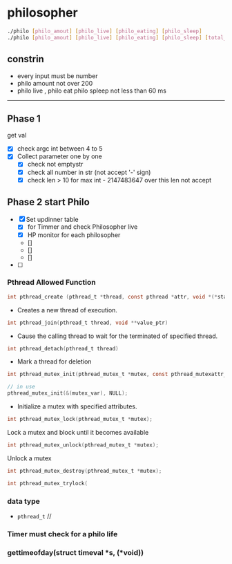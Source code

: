 # philosopher

``` bash
./philo [philo_amout] [philo_live] [philo_eating] [philo_sleep]
./philo [philo_amout] [philo_live] [philo_eating] [philo_sleep] [total_eat]


```

## constrin
- every input must be number
- philo amount not over 200
- philo live , philo eat philo spleep not less than 60 ms

---

## Phase 1 
get val
- [x] check argc int between 4 to 5
- [x] Collect parameter one by one
	- [x] check not emptystr
	- [x] check all number in str (not accept '-' sign)
	- [x] check len > 10 for max int - 2147483647 over this len not accept

## Phase 2 start Philo
- [x] Set updinner table   
	- [x] for Timmer and check Philosopher live
	- [x] HP monitor for each philosopher
	- []
	- []
	- []
- [ ] 


### Pthread Allowed Function
``` c
int	pthread_create (pthread_t *thread, const pthread *attr, void *(*start_rountine)(void *), void *arg) 
```
- Creates a new thread of execution.

```c
int	pthread_join(pthread_t thread, void	**value_ptr)
```
- Cause the calling thread to wait for the terminated of specified thread.

```c
int	pthread_detach(pthread_t thread)
```
- Mark a thread for deletion   

```c
int	pthread_mutex_init(pthread_mutex_t *mutex, const pthread_mutexattr_t *attr)

// in use
pthread_mutex_init(&(mutex_var), NULL);
```
- Initialize a mutex with specified attributes.

```c
int	pthread_mutex_lock(pthread_mutex_t *mutex);
```
Lock a mutex and block until it becomes available

```c
int	pthread_mutex_unlock(pthread_mutex_t *mutex);
```
Unlock a mutex

```c
int pthread_mutex_destroy(pthread_mutex_t *mutex);
```

```c
int pthread_mutex_trylock(
```

### data type
- `pthread_t` 
//


### Timer must check for a philo life

### gettimeofday(struct timeval *s, (*void))  

